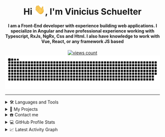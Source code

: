 <div align="center">
<h1 align="center">Hi <img width="35" src="https://github.com/1999AZZAR/1999AZZAR/raw/main/resources/img/waving.gif">, I'm Vinicius Schuelter</h1>
<h4 align="center">I am a Front-End developer with experience building web applications. I specialize in Angular and have professional experience working with Typescript, RxJs, NgRx, Css and Html. I also have knowledge to work with Vue, React, or any framework JS based</h4>
<a href="github.com/viniciusschuelter" target="blank"><img align="center" 
     src="https://komarev.com/ghpvc/?username=viniciusschuelter&style=for-the-badge&label=PROFILE+VIEWS" height="25"
     alt="views count" /></a>
</div>

<div align="center">
  <a href="https://viniciusschuelter.github.io/viniciusschuelter/">
  <img  src="https://github.com/1999AZZAR/1999AZZAR/raw/main/resources/img/grid-snake.svg"
       alt="snake" /></a>
</div>

-----
<details>
<summary>🛠 Languages and Tools</summary>
  <br/>
<code><img height="20" src="https://raw.githubusercontent.com/github/explore/80688e429a7d4ef2fca1e82350fe8e3517d3494d/topics/angular/angular.png"></code>
<code><img height="20" src="https://raw.githubusercontent.com/github/explore/80688e429a7d4ef2fca1e82350fe8e3517d3494d/topics/typescript/typescript.png"></code>
<code><img height="20" src="https://raw.githubusercontent.com/ReactiveX/rxjs/master/docs_app/src/assets/images/favicons/favicon.ico"></code>
<code><img height="20" src="https://raw.githubusercontent.com/github/explore/80688e429a7d4ef2fca1e82350fe8e3517d3494d/topics/html/html.png"></code>
<code><img height="20" src="https://raw.githubusercontent.com/github/explore/80688e429a7d4ef2fca1e82350fe8e3517d3494d/topics/css/css.png"></code>
<code><img height="20" src="https://raw.githubusercontent.com/github/explore/80688e429a7d4ef2fca1e82350fe8e3517d3494d/topics/javascript/javascript.png"></code>
<code><img height="20" src="https://raw.githubusercontent.com/github/explore/80688e429a7d4ef2fca1e82350fe8e3517d3494d/topics/vue/vue.png"></code> 
<code><img height="20" src="https://raw.githubusercontent.com/github/explore/80688e429a7d4ef2fca1e82350fe8e3517d3494d/topics/react/react.png"></code>
<code><img height="20" src="https://repository-images.githubusercontent.com/200535588/25c18200-c513-11e9-93d4-f93fb4e497df"></code>
<code><img height="20" src="https://raw.githubusercontent.com/nrwl/nx/master/nx-logo.png"></code>
<code><img height="20" src="https://raw.githubusercontent.com/github/explore/80688e429a7d4ef2fca1e82350fe8e3517d3494d/topics/nodejs/nodejs.png"></code>
<code><img height="20" src="https://raw.githubusercontent.com/github/explore/80688e429a7d4ef2fca1e82350fe8e3517d3494d/topics/git/git.png"></code>
<code><img height="20" src="https://upload.wikimedia.org/wikipedia/commons/thumb/a/ae/Github-desktop-logo-symbol.svg/1024px-Github-desktop-logo-symbol.svg.png"></code>
<code><img height="20" src="https://raw.githubusercontent.com/github/explore/80688e429a7d4ef2fca1e82350fe8e3517d3494d/topics/mysql/mysql.png"></code>
<code><img height="20" src="https://raw.githubusercontent.com/github/explore/80688e429a7d4ef2fca1e82350fe8e3517d3494d/topics/firebase/firebase.png"></code>
<code><img height="20" src="https://upload.wikimedia.org/wikipedia/commons/thumb/b/b2/Bootstrap_logo.svg/1024px-Bootstrap_logo.svg.png"></code>
<code><img height="20" src="https://upload.wikimedia.org/wikipedia/en/d/d2/Sublime_Text_3_logo.png"></code>
<code><img height="20" src="https://banner2.cleanpng.com/20181122/krs/kisspng-java-programming-language-selenium-computer-softwa-july-2-16-halab-4-dev-5bf78387a7bb41.028192901542947719687.jpg"></code>
<code><img height="20" src="https://upload.wikimedia.org/wikipedia/commons/thumb/9/9a/Visual_Studio_Code_1.35_icon.svg/1024px-Visual_Studio_Code_1.35_icon.svg.png"></code>
</details>

<details>
  <summary>🚀 My Projects</summary>
  <br/>
  <a href="https://github.com/viniciusschuelter/fun-with-pokemon-api-angular">
   <img align="center" src="https://github-readme-stats.vercel.app/api/pin/?username=viniciusschuelter&repo=fun-with-pokemon-api-angular&theme=tokyonight" />
  </a>

  <a href="https://github.com/viniciusschuelter/dimension-c-137">
    <img align="center" src="https://github-readme-stats.vercel.app/api/pin/?username=viniciusschuelter&repo=dimension-c-137&theme=tokyonight" />
  </a>

  <a href="https://github.com/viniciusschuelter/react-skateboard-vr">
    <img align="center" src="https://github-readme-stats.vercel.app/api/pin/?username=viniciusschuelter&repo=react-skateboard-vr&theme=tokyonight" />
  </a>

  <a href="https://github.com/viniciusschuelter/beyond-infinite">
    <img align="center" src="https://github-readme-stats.vercel.app/api/pin/?username=viniciusschuelter&repo=beyond-infinite&theme=tokyonight" />
  </a>

  <a href="https://github.com/viniciusschuelter/movie-store">
    <img align="center" src="https://github-readme-stats.vercel.app/api/pin/?username=viniciusschuelter&repo=movie-store&theme=tokyonight" />
  </a>

  <a href="https://github.com/viniciusschuelter/shophub">
    <img align="center" src="https://github-readme-stats.vercel.app/api/pin/?username=viniciusschuelter&repo=shophub&theme=tokyonight" />
  </a>
</details>

<details>

  <summary>☎️ Contact me</summary>
<div>
  <samp>
    <h2 align="center">You can reach me by:</h2>
    <p align="center">
      <br/>
      <a href="https://linkedin.com/in/vinicius.schuelter" target="blank"><img align="center"
         src="https://img.shields.io/badge/linkedin-%231DA1F2.svg?style=for-the-badge&logo=linkedin&logoColor=white"
         alt="azzar" height="30"/></a>
      <a href="mailto:viniciusschuelter@gmail.com" target="blank"><img align="center"
         src="https://img.shields.io/badge/gmail-EA4335.svg?style=for-the-badge&logo=gmail&logoColor=white"
         alt="azzar" height="30"/></a>
    </p>
  <p align="center">
      <a href="https://instagram.com/vinilona182" target="blank"><img align="center"
         src="https://img.shields.io/badge/instagram-%23E4405F.svg?style=for-the-badge&logo=Instagram&logoColor=white"
         alt="azzar" height="30"/></a>
      <a href="https://wa.me/+5544998041369*" target="blank"><img align="center"
         src="https://img.shields.io/badge/whatsapp-4B7F1.svg?style=for-the-badge&logo=whatsapp&logoColor=white"
         alt="azzar" height="30"/></a>
      <a href="https://twitter.com/vinilona182" target="blank"><img align="center"
         src="https://img.shields.io/badge/twitter-1DA1F2.svg?style=for-the-badge&logo=twitter&logoColor=white"
         alt="azzar" height="30"/></a>
      <br>
    </p>
  </samp>
</div>
</details>
  
<details> 
  <summary>💻 GitHub Profile Stats</summary>
  <div>
  <samp>
    <h2 align="center"> Github stats </h2>
      <br/>
    <details open>
  <summary><h3>Languages</h3></summary>
            <p align="center">
        <a href="https://github.com/viniciusschuelter/">
          <img src="https://github-readme-stats.vercel.app/api/top-langs/?username=viniciusschuelter&langs_count=6&theme=gruvbox&layout=compact&hide_border=true"
          alt="viniciusschuelter :: overall Top Langs " /></a>
      </p>
        <p align="center">
          <a href="https://github.com/viniciusschuelter/">
          <img width="45%" src="https://github-profile-summary-cards.vercel.app/api/cards/repos-per-language?username=viniciusschuelter&theme=gruvbox&layout=compact&hide_border=true"
          alt="viniciusschuelter :: Top Langs by repo" />
          <img width="45%" src="https://github-profile-summary-cards.vercel.app/api/cards/most-commit-language?username=viniciusschuelter&theme=gruvbox&layout=compact&hide_border=true"
          alt="viniciusschuelter :: Top Langs by commit" />
          </a>
        </p>
</details>
    <details open>
  <summary><h3>stasistic</h3></summary>
        <p align="center">
          <a href="https://github.com/viniciusschuelter/">
          <img width="49.5%" src="https://github-readme-stats.vercel.app/api?username=viniciusschuelter&show_icons=true&theme=gruvbox&hide_border=true" />
          <img width="49.5%" src="https://github-readme-streak-stats.herokuapp.com/?user=viniciusschuelter&theme=gruvbox&hide_border=true" />
          </a>
       </p>
     <br>
     </samp>
  </div>    
</details>

<details>
  <summary>📈 Latest Activity Graph</summary>
  <samp>
  <br/>
  <h2 align="center"> latest contribution </h2>
<a href="https://github.com/viniciusschuelter">
  <img alt="Vinicius Schuelter Activity Graph" src="https://activity-graph.herokuapp.com/graph/?username=viniciusschuelter&bg_color=000&color=fff&line=00E676&point=fff&hide_border=true" /></a>
<br/>
  </samp>
  </details>
  

